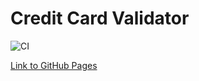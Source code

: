 # Credit Card Validator

![CI](https://github.com/taniachris8/chat/actions/workflows/web.yml/badge.svg)

[Link to GitHub Pages](https://taniachris8.github.io/chat/)